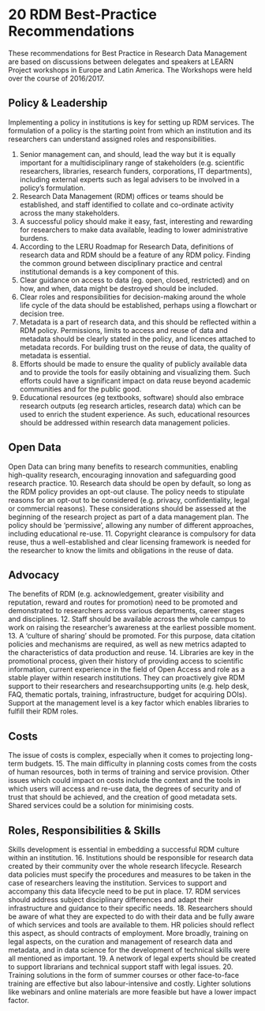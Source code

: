 # 20 RDM Best-Practice Recommendations

These recommendations for Best Practice in Research Data Management are based on discussions between delegates and speakers at LEARN Project workshops in Europe and Latin America. The Workshops were held over the course of 2016/2017.

## Policy & Leadership
Implementing a policy in institutions is key for setting up RDM services. The formulation of a policy is the starting point from which an institution and its researchers can understand assigned roles and responsibilities.
1. Senior management can, and should, lead the way but it is equally important for a multidisciplinary range of stakeholders (e.g. scientific researchers, libraries, research funders, corporations, IT departments), including external experts such as legal advisers to be involved in a policy’s formulation.
2. Research Data Management (RDM) offices or teams should be established, and staff identified
to collate and co-ordinate activity across the many stakeholders.
3. A successful policy should make it easy, fast, interesting and rewarding for researchers to make
data available, leading to lower administrative burdens.
4. According to the LERU Roadmap for Research Data, definitions of research data and RDM
should be a feature of any RDM policy. Finding the common ground between disciplinary
practice and central institutional demands is a key component of this.
5. Clear guidance on access to data (eg. open, closed, restricted) and on how, and when, data
might be destroyed should be included.
6. Clear roles and responsibilities for decision-making around the whole life cycle of the data
should be established, perhaps using a flowchart or decision tree.
7. Metadata is a part of research data, and this should be reflected within a RDM policy.
Permissions, limits to access and reuse of data and metadata should be clearly stated in the
policy, and licences attached to metadata records. For building trust on the reuse of data, the
quality of metadata is essential.
8. Efforts should be made to ensure the quality of publicly available data and to provide the tools
for easily obtaining and visualizing them. Such efforts could have a significant impact on data
reuse beyond academic communities and for the public good.
9. Educational resources (eg textbooks, software) should also embrace research outputs (eg
research articles, research data) which can be used to enrich the student experience. As such,
educational resources should be addressed within research data management policies.
## Open Data
Open Data can bring many benefits to research communities, enabling high-quality research,
encouraging innovation and safeguarding good research practice.
10. Research data should be open by default, so long as the RDM policy provides an opt-out clause.
The policy needs to stipulate reasons for an opt-out to be considered (e.g. privacy, confidentiality,
legal or commercial reasons). These considerations should be assessed at the beginning of the
research project as part of a data management plan. The policy should be ‘permissive’, allowing
any number of different approaches, including educational re-use.
11. Copyright clearance is compulsory for data reuse, thus a well-established and clear licensing
framework is needed for the researcher to know the limits and obligations in the reuse of data.
## Advocacy
The benefits of RDM (e.g. acknowledgement, greater visibility and reputation, reward and routes
for promotion) need to be promoted and demonstrated to researchers across various departments,
career stages and disciplines.
12. Staff should be available across the whole campus to work on raising the researcher’s
awareness at the earliest possible moment.
13. A ‘culture of sharing’ should be promoted. For this purpose, data citation policies and
mechanisms are required, as well as new metrics adapted to the characteristics of data
production and reuse.
14. Libraries are key in the promotional process, given their history of providing access to scientific
information, current experience in the field of Open Access and role as a stable player within
research institutions. They can proactively give RDM support to their researchers and researchsupporting
units (e.g. help desk, FAQ, thematic portals, training, infrastructure, budget for
acquiring DOIs). Support at the management level is a key factor which enables libraries to
fulfill their RDM roles.
## Costs
The issue of costs is complex, especially when it comes to projecting long-term budgets.
15. The main difficulty in planning costs comes from the costs of human resources, both in terms
of training and service provision. Other issues which could impact on costs include the context
and the tools in which users will access and re-use data, the degrees of security and of trust that
should be achieved, and the creation of good metadata sets. Shared services could be a solution
for minimising costs.
## Roles, Responsibilities & Skills
Skills development is essential in embedding a successful RDM culture within an institution.
16. Institutions should be responsible for research data created by their community over the whole
research lifecycle. Research data policies must specify the procedures and measures to be taken
in the case of researchers leaving the institution. Services to support and accompany this data
lifecycle need to be put in place.
17. RDM services should address subject disciplinary differences and adapt their infrastructure and
guidance to their specific needs.
18. Researchers should be aware of what they are expected to do with their data and be fully
aware of which services and tools are available to them. HR policies should reflect this aspect,
as should contracts of employment. More broadly, training on legal aspects, on the curation
and management of research data and metadata, and in data science for the development of
technical skills were all mentioned as important.
19. A network of legal experts should be created to support librarians and technical support staff
with legal issues.
20. Training solutions in the form of summer courses or other face-to-face training are effective but
also labour-intensive and costly. Lighter solutions like webinars and online materials are more
feasible but have a lower impact factor.

